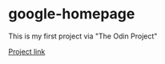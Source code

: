 google-homepage
===============

This is my first project via "The Odin Project"

<a href="http://www.theodinproject.com/web-development-101/html-css">Project link</a>